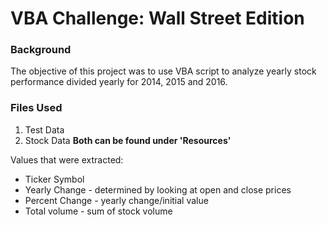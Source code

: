 # VBA Challenge: Wall Street Edition

### Background
The objective of this project was to use VBA script to analyze yearly stock performance divided yearly for 2014, 2015 and 2016.

### Files Used
1. Test Data
2. Stock Data
**Both can be found under 'Resources'**

Values that were extracted:
- Ticker Symbol
- Yearly Change - determined by looking at open and close prices
- Percent Change - yearly change/initial value
- Total volume - sum of stock volume
